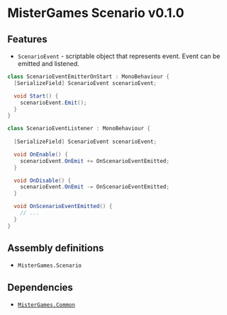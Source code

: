# MisterGames Scenario v0.1.0

## Features
- `ScenarioEvent` - scriptable object that represents event. Event can be emitted and listened.
```csharp
class ScenarioEventEmitterOnStart : MonoBehaviour {
  [SerializeField] ScenarioEvent scenarioEvent;

  void Start() {
    scenarioEvent.Emit();
  }
}

class ScenarioEventListener : MonoBehaviour {
  
  [SerializeField] ScenarioEvent scenarioEvent;

  void OnEnable() {
    scenarioEvent.OnEmit += OnScenarioEventEmitted;
  }

  void OnDisable() {
    scenarioEvent.OnEmit -= OnScenarioEventEmitted;
  }

  void OnScenarioEventEmitted() {
    // ...
  }
}
```

## Assembly definitions
- `MisterGames.Scenario`

## Dependencies
- [`MisterGames.Common`](https://github.com/theverymistergames/unity-common/tree/master/Common)
